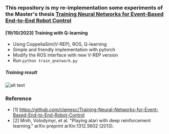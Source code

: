 ### This repository is my re-implementation some experiments of the Master's thesis [Training Neural Networks for Event-Based End-to-End Robot Control](https://github.com/clamesc/Training-Neural-Networks-for-Event-Based-End-to-End-Robot-Control)
#### [19/10/2023] Training with Q-learning
* Using CoppeliaSim(V-REP), ROS, Q-learning
* Simple and friendly implementation with pytorch
* Modify the ROS interface with new V-REP version
* Run `python train_qnetwork.py`
##### Training result
![alt text](https://github.com/phuongboi/land-following-with-reinforcement-learning/blob/main/figures/recording_2023_10_19-06_46-39.gif)  


### Reference
* [1] https://github.com/clamesc/Training-Neural-Networks-for-Event-Based-End-to-End-Robot-Control
* [2] Mnih, Volodymyr, et al. "Playing atari with deep reinforcement learning." arXiv preprint arXiv:1312.5602 (2013).
